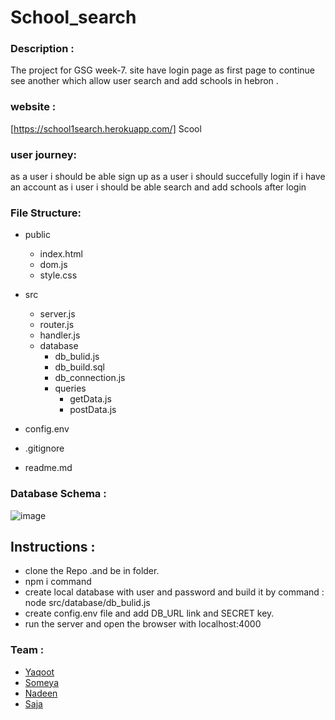 # School_search

### Description :
  The project for GSG week-7.
  site have login page as first page to continue see another which allow user search and add schools in hebron .

### website :
  [https://school1search.herokuapp.com/] Scool

### user journey:
  as a user i should be able sign up
  as a user i should succefully login if i have an account
  as i user i should be able search and add schools after login
  
### File Structure:
- public 
  - index.html
  - dom.js
  - style.css
   
- src
  - server.js
  - router.js
  - handler.js
  - database
    - db_bulid.js
    - db_build.sql
    - db_connection.js
    - queries
      - getData.js
      - postData.js
  
- config.env
- .gitignore
- readme.md
  

### Database Schema :
  ![image](https://user-images.githubusercontent.com/27896127/62107828-2585ec00-b2b1-11e9-8de5-57de0d747fe6.png)

## Instructions :
  - clone the Repo .and be in folder.
  - npm i command
  - create local database with user and password and build it by command : node src/database/db_bulid.js
  - create config.env file and add DB_URL link and SECRET key.
  - run the server and open the browser with localhost:4000


### Team :
- [Yaqoot](https://github.com/yaqootturman)
- [Someya](https://github.com/someyaaltous)
- [Nadeen](https://github.com/Nadeen123)
- [Saja](https://github.com/SajaLahaleeh)
  
  

